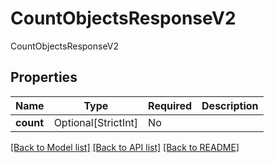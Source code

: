 # CountObjectsResponseV2

CountObjectsResponseV2

## Properties
| Name | Type | Required | Description |
| ------------ | ------------- | ------------- | ------------- |
**count** | Optional[StrictInt] | No |  |


[[Back to Model list]](../../../README.md#models-v1-link) [[Back to API list]](../../README.md#documentation-for-api-endpoints) [[Back to README]](../../README.md)
